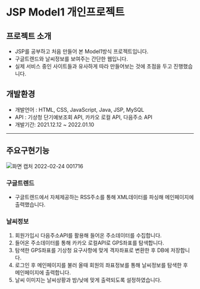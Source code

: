 # JSP Model1 개인프로젝트

## 프로젝트 소개

* JSP를 공부하고 처음 만들어 본 Model1방식 프로젝트입니다. <br>
* 구글트렌드와 날씨정보를 보여주는 간단한 웹입니다.<br> 
* 실제 서비스 중인 사이트들과 유사하게 따라 만들어보는 것에 초점을 두고 진행했습니다.

## 개발환경 
* 개발언어 : HTML, CSS, JavaScript, Java, JSP, MySQL <br>
* API : 기상청 단기예보조회 API, 카카오 로컬 API, 다음주소 API <br>
* 개발기간: 2021.12.12 ~ 2022.01.10

---

## 주요구현기능
![화면 캡처 2022-02-24 001716](https://user-images.githubusercontent.com/93305133/155357827-4554ebaf-9488-444a-ba3f-d9b86a9dfe1d.jpg)

### 구글트렌드
  * 구글트렌드에서 자체제공하는 RSS주소를 통해 XML데이터를 파싱해 메인페이지에 출력했습니다. <br>
### 날씨정보
  1.  회원가입시 다음주소API를 활용해 들어온 주소데이터를 수집합니다.
  2.  들어온 주소데이터를 통해 카카오 로컬API로 GPS좌표를 탐색합니다.
  3.  탐색한 GPS좌표를 기상청 요구사항에 맞게 격자좌표로 변환한 후 DB에 저장합니다.
  4.  로그인 후 메인페이지를 불러 올때 회원의 좌표정보를 통해 날씨정보를 탐색한 후 메인페이지에 출력합니다.
  5.  날씨 이미지는 날씨상황과 밤/낮에 맞게 출력되도록 설정하였습니다.






